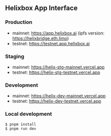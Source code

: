 ## Helixbox App Interface

### Production

- mainnet: https://app.helixbox.ai (ipfs version: https://helixbridge.eth.limo)
- testnet: https://testnet.app.helixbox.ai

### Staging

- mainnet: https://helix-stg-mainnet.vercel.app
- testnet: https://helix-stg-testnet.vercel.app

### Development

- mainnet: https://helix-dev-mainnet.vercel.app
- testnet: https://helix-dev-testnet.vercel.app

### Local development

```shell
$ pnpm install
$ pnpm run dev
```
